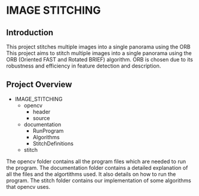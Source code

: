 # IMAGE STITCHING

## Introduction

This project stitches multiple images into a single panorama using the ORB This project aims to stitch multiple images into a single panorama using the ORB (Oriented FAST and Rotated BRIEF) algorithm. ORB is chosen due to its robustness and efficiency in feature detection and description.

## Project Overview

- IMAGE_STITCHING
  - opencv
    - header
    - source
  - documentation
    - RunProgram
    - Algorithms
    - StitchDefinitions
  - stitch

The opencv folder contains all the program files which are needed to run the program. The documentation folder contains a detailed explanation of all the files and the algortithms used. It also details on how to run the program. The stitch folder contains our implementation of some algorithms that opencv uses. 